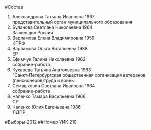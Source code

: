 #Состав
1. Александрова Татьяна Ивановна 1967   
    представительный орган муниципального образования
2. Буланова Светлана Николаевна 1964   
    За женщин России
3. Варламова Елена Владимировна 1959   
    КПРФ
4. Варламова Ольга Витальевна 1988   
    ЕР
5. Ефимчук Галина Николаевна 1962   
    собрание-работа
6. Кухарева Татьяна Анатольевна 1963   
    "Санкт-Петербургская общественная организация ветеранов (пенсионеров)труда и войны
7. Семашкевич Светлана Ивановна 1964   
    собрание-работа
8. Чаленко Тамара Васильевна 1966   
    СР
9. Чаленко Юлия Евгеньевна 1986   
    ЛДПР

#Выборы-2012
##Номер УИК
219